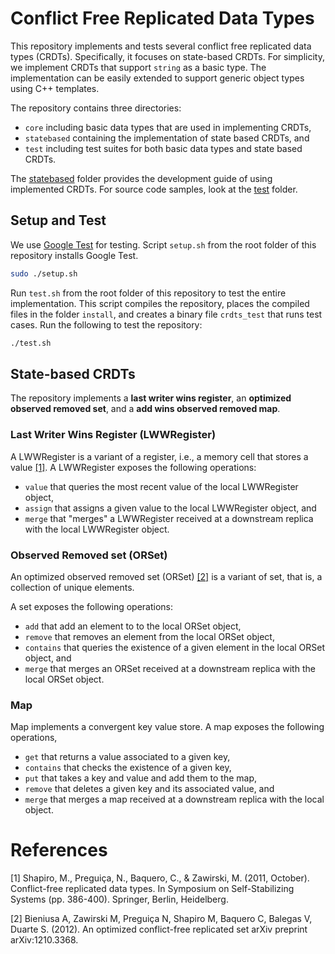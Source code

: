 # Conflict Free Replicated Data Types

This repository implements and tests several conflict free replicated data types (CRDTs).
Specifically, it focuses on state-based CRDTs.
For simplicity, we implement CRDTs that support `string` as a basic type.
The implementation can be easily extended to support generic object types using C++ templates.

The repository contains three directories:
- `core` including basic data types that are used in implementing CRDTs,
- `statebased` containing the implementation of state based CRDTs, and
- `test` including test suites for both basic data types and state based CRDTs.

The [statebased](https://github.com/miladghaznavi/crdts/tree/master/statebased) folder
provides the development guide of using implemented CRDTs. For source code samples, look
at the [test](https://github.com/miladghaznavi/crdts/tree/master/test) folder.

## Setup and Test
We use [Google Test](https://github.com/google/googletest) for testing.
Script `setup.sh` from the root folder of this repository installs Google Test.

```bash
sudo ./setup.sh
```

Run `test.sh` from the root folder of this repository to test the entire implementation.
This script compiles the repository, places the compiled files in the folder `install`, and 
creates a binary file `crdts_test` that runs test cases. Run the following to test the repository:

```bash
./test.sh
```

## State-based CRDTs
The repository implements a __last writer wins register__, an __optimized observed removed set__, and a 
__add wins observed removed map__.

### Last Writer Wins Register (LWWRegister)
A LWWRegister is a variant of a register, i.e., a memory cell that stores a value [[1]](#1).
A LWWRegister exposes the following operations:
- `value` that queries the most recent value of the local LWWRegister object,
- `assign` that assigns a given value to the local LWWRegister object, and
- `merge` that "merges" a LWWRegister received at a downstream replica with the local LWWRegister object.

### Observed Removed set (ORSet)
An optimized observed removed set (ORSet) [[2]](#2) is a variant of set, that is, a collection of
unique elements.

A set exposes the following operations:
- `add` that add an element to to the local ORSet object,
- `remove` that removes an element from the local ORSet object,
- `contains` that queries the existence of a given element in the local ORSet object, and
- `merge` that merges an ORSet received at a downstream replica with the local ORSet object.

### Map
Map implements a convergent key value store. A map exposes the following operations,
- `get` that returns a value associated to a given key,
- `contains` that checks the existence of a given key,
- `put` that takes a key and value and add them to the map,
- `remove` that deletes a given key and its associated value, and 
- `merge` that merges a map received at a downstream replica with the local object. 

# References
<a id="1">[1]</a>
Shapiro, M., Preguiça, N., Baquero, C., & Zawirski, M. (2011, October). Conflict-free replicated data types. In Symposium on Self-Stabilizing Systems (pp. 386-400). Springer, Berlin, Heidelberg.

<a id="2">[2]</a> 
Bieniusa A, Zawirski M, Preguiça N, Shapiro M, Baquero C, Balegas V, Duarte S. (2012). 
An optimized conflict-free replicated set
arXiv preprint arXiv:1210.3368.
